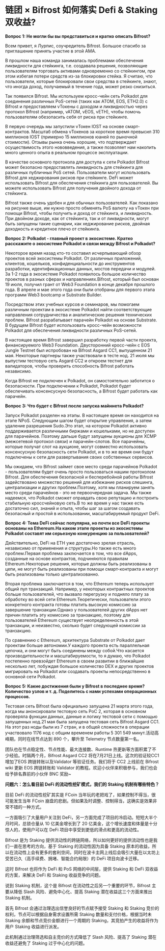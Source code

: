 # 链团 × Bifrost 如何落实 Defi & Staking 双收益?

**Вопрос 1: Не могли бы вы представиться и кратко описать Bifrost?**

Всем привет, я Лурпис, соучредитель Bifrost. Большое спасибо за приглашение принять участие в этой AMA.

В прошлом наша команда занималась проблемами обеспечения ликвидности для стейкинга, т.е. создавала решения, позволяющие пользователям торговать активами одновременно со стейкингом, при этом избегая потери средств из-за блокировки стейка. Я считаю, что пользователи, которые блокировали свои средства в стейкинге, знают, что иногда доход, получаемый в течение года, может резко снизиться.

Так появился Bifrost. Мы используем кросс-чейн сеть Polkadot для соединения различных PoS-сетей (таких как ATOM, EOS, ETH2.0) с Bifrost и предоставляем vТокены с доходом и ликвидностью через протокол Bifrost (например, vATOM, vEOS, vETH), чтобы помочь пользователям обезопасить себя от риска при стейкинге.

В первую очередь мы запустили vТокен IOST на основе смарт-контрактов. Масштаб обмена vТокенов за короткое время превысил 310 миллионов IOST (примерно 15 миллионов юаней по рыночной стоимости). Отзывы рынка очень хорошие, что подтверждает осуществимость этого нововведения, а также позволяет нам накопить много ценного опыта в реальном процессе эксплуатации.

В качестве основного протокола для доступа к сети Polkadot Bifrost может безопасно предоставлять ликвидность для стейкинга для различных публичных PoS сетей. Пользователи могут использовать Bifrost для хеджирования рисков при стейкинге. DeFi может использовать Bifrost для обеспечения стейкинга для пользователей. Вы можете использовать Bifrost для получения двойного дохода от стейкинга.

Bifrost также очень удобен и для обычных пользователей. Как показано на рисунке выше, им нужно просто обменять PoS валюту на vТокен при помощи Bifrost, чтобы получить и доход от стейкинга, и ликвидность. При двойном доходе, как от стейкинга, так и от ликвидности, могут быть запущены такие сценарии, как хеджирование рисков, двойная доходность и кредитное плечо от стейкинга.

**Вопрос 2: Polkadot - главный проект в экосистеме. Кратко расскажите о экосистеме Polkadot и связи между Bifrost и Polkadot?**

Некоторое время назад кто-то составил исчерпывающий обзор проектов всей экосистемы Polkadot. От различных приложений, клиентов, кошельков, конфиденциальности до инструментов разработки, идентификационных данных, мостов передачи и модулей. За 1-2 года в экосистеме Polkadot появилось большое количество проектов в разных сферах и направлениях.Bifrost, который был основан 19 июля, получил грант от Web3 Foundation в конце декабря прошлого года. В апреле и мае этого года они были отобраны для первого этапа программ Web3 bootcamp и Substrate Builder.

Посредством этих учебных курсов и семинаров, мы помогаем различным проектам в экосистеме Polkadot найти соответствующие направления сотрудничества и аналитические решения технических проблем. Bifrost разрабатывает парачейн Polkadot на основе Substrate. В будущем Bifrost будет использовать кросс-чейн возможности Polkadot для обеспечения ликвидности различных PoS-сетей.

В настоящее время Bifrost завершил разработку первой части проекта, финансируемого Web3 Foundation. Двусторонний кросс-чейн с EOS Jungle Testnet был испробован на Bifrost Asgard CC1, выпущенном 21 мая. Некоторые партнеры также участвовали в тесте нод. 21 июля мы выпустим тестовую сеть Asgard CC2 и откроем тестнет для валидаторов, чтобы проверить способность Bifrost работать независимо.

Когда Bifrost не подключен к Polkadot, он самостоятельно заботится о безопасности. При подключении к Polkadot, Polkadot будет обеспечивать консенсусную безопасность, а Bifrost будет работать как парачейн.

**Вопрос 3: Что будет с Bifrost поcле запуска майннета Polkadot?**

Запуск Polkadot разделен на этапы. В настоящее время он находится на этапе NPoS. Следующим шагом будет открытие управления, а затем удаление разрешения Sudo.Это этап, на котором Polkadot активно поддерживается различными биржами и кошельками, но не доступен для парачейнов. Поэтому дальше будут запущены аукционы для XCMP (межсетевой протокол связи) и парачейн-слотов. Все парачейны, которые получат слот на аукционе, могут совместно использовать консенсусную безопасность сети Polkadot, и в то же время они будут подключены к сети для развертывания своих собственных сервисов.

Мы ожидаем, что Bifrost займет свое место среди парачейнов Polkadot - пользователям будет очень просто пользоваться нашим протоколом Bifrost. Для обеспечения безопасной и бесперебойной работы Bifrost задействовано множество решений для избежание рисков слешинга, централизации и других проблем.Поэтому, хотя мы планируем занять место среди парачейнов - это не первоочередная задача. Мы также надеемся, что Polkadot сможет оправдать свою репутацию и построить стабильную кроссчейновую сеть.В то же время у нас также есть достаточно сил, знаний и опыта, чтобы шаг за шагом создавать безопасный и простой в использовании, масштабируемый продукт DeFi.

**Вопрос 4: Тема DeFi сейчас популярна, но почти все DeFi проекты основаны на Ethereum.На каком этапе проекты из экосистемы Polkadot составят им серьезную конкуренцию за пользователей?**

Действительно, DeFi на ETH уже достаточно зрелая отрасль, независимо от применения и структуры.Но также есть много проблем.Первая проблема заключается в том, что все dApps, созданные на основе контрактов, подчиняются правилам Ethereum.Некоторые решения, которые должны быть реализованы в цепи, не могут быть реализованы при помощи смарт-контракта и могут быть реализованы только централизованно.

Вторая проблема заключается в том, что Ethereum теперь использует общий пул транзакций. Например, у некоторых контрактных проектов больше пользователей, что вызвало перегрузку и подняло плату за обработку во всей сети Ethereum.Теоретически, пользователи этого конкретного контракта готовы платить высокую комиссию за завершение транзакции.Однако у пользователей других dApps нет причин платить эту комиссию за транзакцию, поэтому для пользователей Ethereum существует неопределенность в этой транзакции, и неизвестно, сколько будет следующей комиссии за транзакцию.

По сравнению с Ethereum, архитектура Substrate от Polkadot дает проектам больше автономии.У каждого проекта есть параллельная цепочка, и они могут быть соединены между собой.Что касается производительности и масштабируемости, то я думаю, что Polkadot постепенно превзойдет Ethereum в своем развитии в ближайшие несколько лет, побуждая большое количество DEX и других проектов мигрировать на Polkadot или создавать проекты непосредственно в основной сети Polkadot.

**Вопрос 5: Какие достижения были у Bifrost в последнее время? Количество узлов и т. д. Поделитесь с нами успехами операционных процессов.**

Тестовая сеть Bifrost была официально запущена 21 марта этого года, когда мы анонсировали тестовую сеть PoC 2, которая в основном проверяла функции данных, данные и логику тестовой сети с помощью запущенных нод.21 мая была запущена тестовая сеть Bifrost Asgard CC1. На этот раз ноды были из 7 стран, и в общей сложности в операции участвовало 1176 нод с общим временем работы 5 301 549 минут.活动高峰期，同时在线节点达到 890 个，攀升至 Telemetry 节点数量第一名。

团队也在节点稳定性、节点性能、最大连接数、Runtime 热更新等方面积累了不少经验。时隔两个月，Bifrost Asgard CC2 将在7月21日上线。这次的验证较CC1增加了EOS 跨链转账以及Validator 等验证任务。我们将于 CC2 上线前在 Bifrost wiki 更新 EOS 跨链转账和 Validator 的教程。欢迎小伙伴来积极参与，我们也会给予排名靠前的小伙伴 BNC 奖励~

**问题六：怎么看目前 DeFi 的流动性挖矿模式，我们的 Staking 机制有哪些特色？**

目前 DeFi 的流动性挖矿其实是 FCoin 当年玩的老把戏了，如果控制不得当，很可能发生当年 FCoin 崩盘的悲剧。但如果及时调整、控制得当，这确实是效果非常不错的一种方式。

一方面吸引了大量用户关注到 DeFi，另一方面完成了项目的冷启动。短短大半个月时间，总锁仓量从 10 亿美金增长到了 20 亿美金，这个增长速度和体量是十分惊人的，使用户可以在 DeFi 项目中享受到更低的滑点和更高的流动性。

Bifrost 是为 Staking 提供流动性的跨链网络，所以如何更好的提供流动性也是我们一直在思考的方向，基于 Staking 的流动性因为具备 Staking 原本的收益，所以在流动性上会有更多的套利空间，同时在波卡主网上线后会吸引大量在以太坊上受苦已久（高手续费、拥堵、智能合约局限）的 DeFi 项目向波卡迁移。

这时 Bifrost 也将作为 DeFi 和 PoS 网络的中间层，提供 Staking 和 DeFi 双收益的方案，来解决 DeFi 和 Staking 收益竞争的问题。

说到 Staking 机制，这个是 Bifrost 在流动性之后另一个重要的环节，Bifrost 主要从降低 Slash 风险、避免中心化、提高 Staking 潜在收益这三个方面来推出 Staking 机制。

首先 Bifrost 会通过治理选出信誉良好的节点赋予接受 Staking 和 Staking 竞价的权利，节点可以根据自身需求设置所需 Staking 数量和支付价格，根据当时未 Staking 余额和节点竞价金额进行一个周期的 Staking，其竞拍产生的收益将作为用户 Staking 收益进行派发。

此机制通过治理筛选和自主竞价的方式降低了 Slash  风险、提高了 Staking 潜在收益还避免了 Staking 过于中心化的问题。
